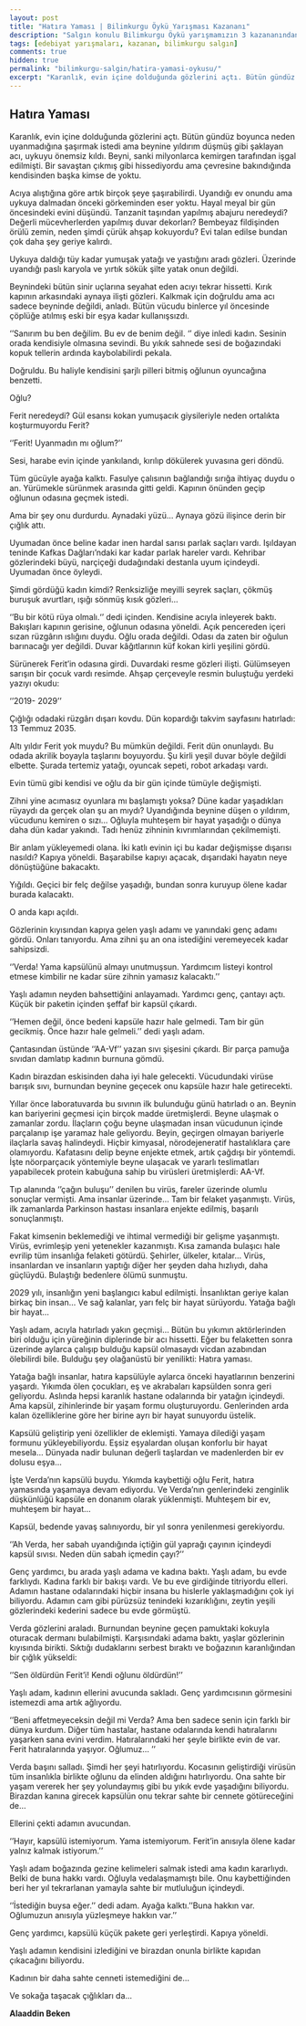 ```yaml
---
layout: post
title: "Hatıra Yaması | Bilimkurgu Öykü Yarışması Kazananı"
description: "Salgın konulu Bilimkurgu Öykü yarışmamızın 3 kazananından birisi Alaaddin Beken'in Hatıra Yaması öyküsü"
tags: [edebiyat yarışmaları, kazanan, bilimkurgu salgın]
comments: true
hidden: true
permalink: "bilimkurgu-salgin/hatira-yamasi-oykusu/"
excerpt: "Karanlık, evin içine dolduğunda gözlerini açtı. Bütün gündüz boyunca neden uyanmadığına şaşırmak istedi ama beynine yıldırım düşmüş gibi şaklayan acı, uykuyu önemsiz kıldı. Beyni, sanki milyonlarca kemirgen tarafından işgal edilmişti. Bir savaştan çıkmış gibi hissediyordu ama çevresine bakındığında kendisinden başka kimse de yoktu."
---
```


## Hatıra Yaması

Karanlık, evin içine dolduğunda gözlerini açtı. Bütün gündüz boyunca neden uyanmadığına şaşırmak istedi ama beynine yıldırım düşmüş gibi şaklayan acı, uykuyu önemsiz kıldı. Beyni, sanki milyonlarca kemirgen tarafından işgal edilmişti. Bir savaştan çıkmış gibi hissediyordu ama çevresine bakındığında kendisinden başka kimse de yoktu.  

Acıya alıştığına göre artık birçok şeye şaşırabilirdi. Uyandığı ev onundu ama uykuya dalmadan önceki görkeminden eser yoktu. Hayal meyal bir gün öncesindeki evini düşündü. Tanzanit taşından yapılmış abajuru neredeydi? Değerli mücevherlerden yapılmış duvar dekorları? Bembeyaz fildişinden örülü zemin, neden şimdi çürük ahşap kokuyordu? Evi talan edilse bundan çok daha şey geriye kalırdı.  

Uykuya daldığı tüy kadar yumuşak yatağı ve yastığını aradı gözleri. Üzerinde uyandığı paslı karyola ve yırtık sökük şilte yatak onun değildi.  

Beynindeki bütün sinir uçlarına seyahat eden acıyı tekrar hissetti. Kırık kapının arkasındaki aynaya ilişti gözleri. Kalkmak için doğruldu ama acı sadece beyninde değildi, anladı. Bütün vücudu binlerce yıl öncesinde çöplüğe atılmış eski bir eşya kadar kullanışsızdı.  

‘’Sanırım bu ben değilim. Bu ev de benim değil. ‘’ diye inledi kadın. Sesinin orada kendisiyle olmasına sevindi. Bu yıkık sahnede sesi de boğazındaki kopuk tellerin ardında kaybolabilirdi pekala.  

Doğruldu. Bu haliyle kendisini şarjlı pilleri bitmiş oğlunun oyuncağına benzetti.  

Oğlu?  

Ferit neredeydi? Gül esansı kokan yumuşacık giysileriyle neden ortalıkta koşturmuyordu Ferit?  

‘’Ferit! Uyanmadın mı oğlum?’’  

Sesi, harabe evin içinde yankılandı, kırılıp dökülerek yuvasına geri döndü.  

Tüm gücüyle ayağa kalktı. Fasulye çalısının bağlandığı sırığa ihtiyaç duydu o an. Yürümekle sürünmek arasında gitti geldi. Kapının önünden geçip oğlunun odasına geçmek istedi.  

Ama bir şey onu durdurdu. Aynadaki yüzü… Aynaya gözü ilişince derin bir çığlık attı.  

Uyumadan önce beline kadar inen hardal sarısı parlak saçları vardı. Işıldayan teninde Kafkas Dağları’ndaki kar kadar parlak hareler vardı. Kehribar gözlerindeki büyü, narçiçeği dudağındaki destanla uyum içindeydi. Uyumadan önce öyleydi.  

Şimdi gördüğü kadın kimdi? Renksizliğe meyilli seyrek saçları, çökmüş buruşuk avurtları, ışığı sönmüş kısık gözleri…  

‘’Bu bir kötü rüya olmalı.‘’ dedi içinden. Kendisine acıyla inleyerek baktı. Bakışları kapının gerisine, oğlunun odasına yöneldi. Açık pencereden içeri sızan rüzgârın ıslığını duydu. Oğlu orada değildi. Odası da zaten bir oğulun barınacağı yer değildi. Duvar kâğıtlarının küf kokan kirli yeşilini gördü.  

Sürünerek Ferit’in odasına girdi. Duvardaki resme gözleri ilişti. Gülümseyen sarışın bir çocuk vardı resimde.  Ahşap çerçeveyle resmin buluştuğu yerdeki yazıyı okudu:  

‘’2019- 2029’’  

Çığlığı odadaki rüzgârı dışarı kovdu.  Dün kopardığı takvim sayfasını hatırladı: 13 Temmuz 2035.  

Altı yıldır Ferit yok muydu? Bu mümkün değildi. Ferit dün onunlaydı. Bu odada akrilik boyayla taşlarını boyuyordu. Şu kirli yeşil duvar böyle değildi elbette. Şurada tertemiz yatağı, oyuncak sepeti, robot arkadaşı vardı.  

Evin tümü gibi kendisi ve oğlu da bir gün içinde tümüyle değişmişti.  

Zihni yine acımasız oyunlara mı başlamıştı yoksa? Düne kadar yaşadıkları rüyaydı da gerçek olan şu an mıydı? Uyandığında beynine düşen o yıldırım, vücudunu kemiren o sızı… Oğluyla muhteşem bir hayat yaşadığı o dünya daha dün kadar yakındı. Tadı henüz zihninin kıvrımlarından çekilmemişti.  

Bir anlam yükleyemedi olana. İki katlı evinin içi bu kadar değişmişse dışarısı nasıldı? Kapıya yöneldi. Başarabilse kapıyı açacak, dışarıdaki hayatın neye dönüştüğüne bakacaktı.  

Yığıldı. Geçici bir felç değilse yaşadığı, bundan sonra kuruyup ölene kadar burada kalacaktı.  

O anda kapı açıldı.  

Gözlerinin kıyısından kapıya gelen yaşlı adamı ve yanındaki genç adamı gördü. Onları tanıyordu. Ama zihni şu an ona istediğini veremeyecek kadar sahipsizdi.  

‘’Verda! Yama kapsülünü almayı unutmuşsun. Yardımcım listeyi kontrol etmese kimbilir ne kadar süre zihnin yamasız kalacaktı.’’  

Yaşlı adamın neyden bahsettiğini anlayamadı. Yardımcı genç, çantayı açtı. Küçük bir paketin içinden şeffaf bir kapsül çıkardı.  

‘’Hemen değil, önce bedeni kapsüle hazır hale gelmedi. Tam bir gün gecikmiş. Önce hazır hale gelmeli.’’ dedi yaşlı adam.  

Çantasından üstünde ‘’AA-Vf’’ yazan sıvı şişesini çıkardı. Bir parça pamuğa sıvıdan damlatıp kadının burnuna gömdü.  

Kadın birazdan eskisinden daha iyi hale gelecekti. Vücudundaki virüse barışık sıvı, burnundan beynine geçecek onu kapsüle hazır hale getirecekti.  

Yıllar önce laboratuvarda bu sıvının ilk bulunduğu günü hatırladı o an. Beynin kan bariyerini geçmesi için birçok madde üretmişlerdi. Beyne ulaşmak o zamanlar zordu. İlaçların çoğu beyne ulaşmadan insan vücudunun içinde parçalanıp işe yaramaz hale geliyordu. Beyin, geçirgen olmayan bariyerle ilaçlarla savaş halindeydi. Hiçbir kimyasal, nörodejeneratif hastalıklara çare olamıyordu. Kafatasını delip beyne enjekte etmek, artık çağdışı bir yöntemdi. İşte nöorparçacık yöntemiyle beyne ulaşacak ve yararlı teslimatları yapabilecek protein kabuğuna sahip bu virüsleri üretmişlerdi: AA-Vf.  

Tıp alanında ‘’çağın buluşu’’ denilen bu virüs, fareler üzerinde olumlu sonuçlar vermişti. Ama insanlar üzerinde… Tam bir felaket yaşanmıştı. Virüs, ilk zamanlarda Parkinson hastası insanlara enjekte edilmiş, başarılı sonuçlanmıştı.  

Fakat kimsenin beklemediği ve ihtimal vermediği bir gelişme yaşanmıştı. Virüs, evrimleşip yeni yetenekler kazanmıştı. Kısa zamanda bulaşıcı hale evrilip tüm insanlığa felaketi götürdü. Şehirler, ülkeler, kıtalar… Virüs, insanlardan ve insanların yaptığı diğer her şeyden daha hızlıydı, daha güçlüydü. Bulaştığı bedenlere ölümü sunmuştu.  

2029 yılı, insanlığın yeni başlangıcı kabul edilmişti. İnsanlıktan geriye kalan birkaç bin insan… Ve sağ kalanlar, yarı felç bir hayat sürüyordu. Yatağa bağlı bir hayat…  

Yaşlı adam, acıyla hatırladı yakın geçmişi… Bütün bu yıkımın aktörlerinden biri olduğu için yüreğinin diplerinde bir acı hissetti. Eğer bu felaketten sonra üzerinde aylarca çalışıp bulduğu kapsül olmasaydı vicdan azabından ölebilirdi bile. Bulduğu şey olağanüstü bir yenilikti: Hatıra yaması.  

Yatağa bağlı insanlar, hatıra kapsülüyle aylarca önceki hayatlarının benzerini yaşardı. Yıkımda ölen çocukları, eş ve akrabaları kapsülden sonra geri geliyordu. Aslında hepsi karanlık hastane odalarında bir yatağın içindeydi. Ama kapsül, zihinlerinde bir yaşam formu oluşturuyordu. Genlerinden arda kalan özelliklerine göre her birine ayrı bir hayat sunuyordu üstelik.  

Kapsülü geliştirip yeni özellikler de eklemişti. Yamaya dilediği yaşam formunu yükleyebiliyordu. Eşsiz eşyalardan oluşan konforlu bir hayat mesela… Dünyada nadir bulunan değerli taşlardan ve madenlerden bir ev dolusu eşya…  

İşte Verda’nın kapsülü buydu.  Yıkımda kaybettiği oğlu Ferit, hatıra yamasında yaşamaya devam ediyordu. Ve Verda’nın genlerindeki zenginlik düşkünlüğü kapsüle en donanım olarak yüklenmişti. Muhteşem bir ev, muhteşem bir hayat…  

Kapsül, bedende yavaş salınıyordu, bir yıl sonra yenilenmesi gerekiyordu.  

‘’Ah Verda, her sabah uyandığında içtiğin gül yaprağı çayının içindeydi kapsül sıvısı. Neden dün sabah içmedin çayı?’’  

Genç yardımcı, bu arada yaşlı adama ve kadına baktı. Yaşlı adam, bu evde farklıydı. Kadına farklı bir bakışı vardı. Ve bu eve girdiğinde titriyordu elleri. Adamın hastane odalarındaki hiçbir insana bu hislerle yaklaşmadığını çok iyi biliyordu. Adamın cam gibi pürüzsüz tenindeki kızarıklığını, zeytin yeşili gözlerindeki kederini sadece bu evde görmüştü.  

Verda gözlerini araladı. Burnundan beynine geçen pamuktaki kokuyla oturacak dermanı bulabilmişti. Karşısındaki adama baktı, yaşlar gözlerinin kıyısında birikti. Sıktığı dudaklarını serbest bıraktı ve boğazının karanlığından bir çığlık yükseldi:  

‘’Sen öldürdün Ferit’i! Kendi oğlunu öldürdün!’’  

Yaşlı adam, kadının ellerini avucunda sakladı. Genç yardımcısının görmesini istemezdi ama artık ağlıyordu.  

‘’Beni affetmeyeceksin değil mi Verda? Ama ben sadece senin için farklı bir dünya kurdum. Diğer tüm hastalar, hastane odalarında kendi hatıralarını yaşarken sana evini verdim. Hatıralarındaki her şeyle birlikte evin de var. Ferit hatıralarında yaşıyor. Oğlumuz…  ’’  

Verda başını salladı. Şimdi her şeyi hatırlıyordu. Kocasının geliştirdiği virüsün tüm insanlıkla birlikte oğlunu da elinden aldığını hatırlıyordu. Ona sahte bir yaşam vererek her şey yolundaymış gibi bu yıkık evde yaşadığını biliyordu. Birazdan kanına girecek kapsülün onu tekrar sahte bir cennete götüreceğini de…  

Ellerini çekti adamın avucundan.  

‘’Hayır, kapsülü istemiyorum. Yama istemiyorum. Ferit’in anısıyla ölene kadar yalnız kalmak istiyorum.’’  

Yaşlı adam boğazında gezine kelimeleri salmak istedi ama kadın kararlıydı. Belki de buna hakkı vardı. Oğluyla vedalaşmamıştı bile. Onu kaybettiğinden beri her yıl tekrarlanan yamayla sahte bir mutluluğun içindeydi.  

‘’İstediğin buysa eğer.’’ dedi adam. Ayağa kalktı.’’Buna hakkın var. Oğlumuzun anısıyla yüzleşmeye hakkın var.’’  

Genç yardımcı, kapsülü küçük pakete geri yerleştirdi. Kapıya yöneldi.  

Yaşlı adamın kendisini izlediğini ve birazdan onunla birlikte kapıdan çıkacağını biliyordu.  

Kadının bir daha sahte cenneti istemediğini de…  

Ve sokağa taşacak çığlıkları da…  

**Alaaddin Beken**
